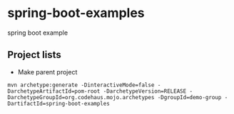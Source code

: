 # spring-boot-examples
spring boot example


## Project lists
- Make parent project
```
mvn archetype:generate -DinteractiveMode=false -DarchetypeArtifactId=pom-root -DarchetypeVersion=RELEASE -DarchetypeGroupId=org.codehaus.mojo.archetypes -DgroupId=demo-group -DartifactId=spring-boot-examples
```
